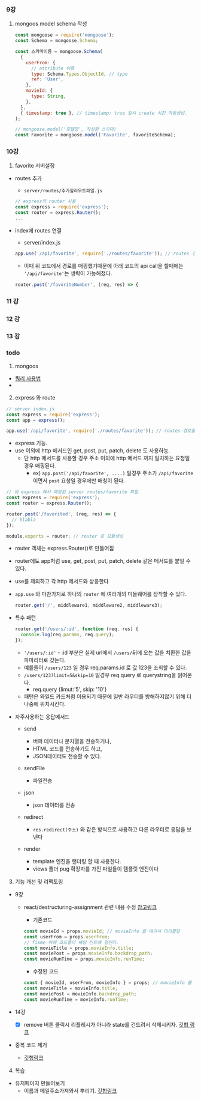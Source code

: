 ### 9강

1. mongoos model schema 작성

   ```js
   const mongoose = require('mongoose');
   const Schema = mongoose.Schema;

   const 스키마이름 = mongoose.Schema(
     {
       userFrom: {
         // attribute 이름
         type: Schema.Types.ObjectId, // type
         ref: 'User',
       },
       movieId: {
         type: String,
       },
     },
     { timestamp: true }, // timestamp: true 일시 create 시간 자동생성.
   );

   // mongoose.model('모델명', 작성한 스키마)
   const Favorite = mongoose.model('Favorite', favoriteSchema);
   ```

### 10강

1. favorite 서버설정

- routes 추가

  - `server/routes/추가할라우트파일.js`

  ```js
  // express의 router 사용
  const express = require('express');
  const router = express.Router();
  ...
  ```

- index에 routes 연결

  - server/index.js

  ```js
  app.use('/api/favorite', require('./routes/favorite')); // routes 경로를 매칭시켜준다
  ```

  - 이때 위 코드에서 경로를 매핑했기때문에 아래 코드의 api call을 할때에는 `'/api/favorite'`는 생략이 가능해졌다.

  ```js
  router.post('/favoriteNumber', (req, res) => {
  ```

### 11 강

### 12 강

### 13 강

### todo

1. mongoos

- [쿼리 사용법](https://mongoosejs.com/docs/queries.html)
-

2. express 와 route

```js
// server index.js
const express = require('express');
const app = express();

app.use('/api/favorite', require('./routes/favorite')); // routes 경로를 매칭시켜준다
```

- express 기능.
- use 이외에 http 메서드인 get, post, put, patch, delete 도 사용하능.
  - 단 http 메서드를 사용할 경우 주소 이외에 http 메서드 까지 일치하는 요청일 경우 매핑된다.
    - ex) `app.post('/api/favorite', ....)` 일경우 주소가 `/api/favorite` 이면서 `post` 요청일 경우에만 매칭이 된다.

```js
// 위 express 에서 매핑된 server routes/favorite 파일
const express = require('express');
const router = express.Router();

router.post('/favorited', (req, res) => {
  // blabla
});

module.exports = router; // router 로 모듈생성
```

- router 객체는 express.Router()로 만들어짐
- router에도 app처럼 use, get, post, put, patch, delete 같은 메서드를 붙일 수 있다.
- use를 제외하고 각 http 메서드와 상응한다
- `app.use` 와 마찬가지로 하나의 `router` 에 여러개의 미들웨어를 장착할 수 있다.
  ```js
  router.get('/', middleware1, middleware2, middleware3);
  ```
- 특수 패턴

  ```js
  router.get('/users/:id', function (req, res) {
    console.log(req.params, req.query);
  });
  ```

  - `'/users/:id'` - :id 부분은 실제 url에서 `/users/`뒤에 오는 값을 치환한 값을 파마리터로 갖는다.
  - 예를들어 `/users/123` 일 경우 req.params.id 로 값 123을 조회할 수 있다.
  - `/users/123?limit=5&skip=10` 일경우 req.query 로 querystring을 읽어온다.
    - req.query {limut:'5', skip: '10'}
  - 패턴은 와일드 카드처럼 이용되기 때문에 일반 라우터를 방해하지않기 위해 더 나중에 위치시킨다.

- 자주사용하는 응답메서드

  - send

    - 버퍼 데이터나 문자열을 전송하거나,
    - HTML 코드를 전송하기도 하고,
    - JSON데이터도 전송할 수 있다.

  - sendFile

    - 파일전송

  - json
    - json 데이터를 전송
  - redirect
    - `res.redirect(주소)` 와 같은 방식으로 사용하고 다른 라우터로 응답을 보낸다
  - render
    - template 엔진을 랜더링 할 때 사용한다.
    - views 폴더 pug 확장자를 가진 파일들이 템플릿 엔진이다

3. 기능 개선 및 리팩토링

- 9강

  - react/destructuring-assignment 관련 내용 수정 [참고링크](https://github.com/yannickcr/eslint-plugin-react/blob/master/docs/rules/destructuring-assignment.md)

    - 기존코드

    ```js
    const movieId = props.movieId; // movieInfo 를 여기서 미리할당
    const userFrom = props.userFrom;
    // fixme 아래 코드들이 해당 린트에 걸린다.
    const movieTitle = props.movieInfo.title;
    const moviePost = props.movieInfo.backdrop_path;
    const movieRunTime = props.movieInfo.runTime;
    ```

    - 수정된 코드

    ```js
    const { movieId, userFrom, movieInfo } = props; // movieInfo 를 여기서 미리할당 받아서 lint를 통과시킨다.
    const movieTitle = movieInfo.title;
    const moviePost = movieInfo.backdrop_path;
    const movieRunTime = movieInfo.runTime;
    ```

- 14강

  - [x] remove 버튼 클릭시 리플레시가 아니라 state를 건드려서 삭제시키자.
        [깃헙 링크](https://github.com/kutarobo/clonecoding-moviesite/pull/15/commits/6eec8b59cfb3a46e88c6465fb40578d8e22b3866)

- 중복 코드 제거
  - [깃헙링크](https://github.com/kutarobo/clonecoding-moviesite/pull/16/files)

4. 복습

- 유저페이지 만들어보기
  - 이름과 메일주소가져와서 뿌리기.
    [깃헙링크](https://github.com/kutarobo/clonecoding-moviesite/pull/15/commits/768eaaefb40145a60301f38fdc4d937ffd0f5720)
